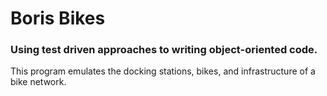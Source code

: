 # Boris Bikes

### Using test driven approaches to writing object-oriented code.

This program emulates the docking stations, bikes, and infrastructure of a bike network. 
